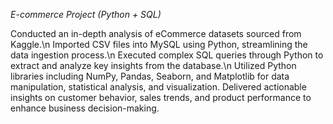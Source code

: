 *E-commerce Project (Python + SQL)*

Conducted an in-depth analysis of eCommerce datasets sourced from Kaggle.\n
Imported CSV files into MySQL using Python, streamlining the data ingestion process.\n
Executed complex SQL queries through Python to extract and analyze key insights from the database.\n
Utilized Python libraries including NumPy, Pandas, Seaborn, and Matplotlib for data manipulation, statistical analysis, and visualization.
Delivered actionable insights on customer behavior, sales trends, and product performance to enhance business decision-making.
